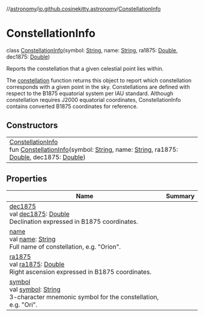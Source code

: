 //[astronomy](../../../index.md)/[io.github.cosinekitty.astronomy](../index.md)/[ConstellationInfo](index.md)

# ConstellationInfo

class [ConstellationInfo](index.md)(symbol: [String](https://kotlinlang.org/api/latest/jvm/stdlib/kotlin-stdlib/kotlin/-string/index.html), name: [String](https://kotlinlang.org/api/latest/jvm/stdlib/kotlin-stdlib/kotlin/-string/index.html), ra1875: [Double](https://kotlinlang.org/api/latest/jvm/stdlib/kotlin-stdlib/kotlin/-double/index.html), dec1875: [Double](https://kotlinlang.org/api/latest/jvm/stdlib/kotlin-stdlib/kotlin/-double/index.html))

Reports the constellation that a given celestial point lies within.

The [constellation](../constellation.md) function returns this object to report which constellation corresponds with a given point in the sky. Constellations are defined with respect to the B1875 equatorial system per IAU standard. Although constellation requires J2000 equatorial coordinates, ConstellationInfo contains converted B1875 coordinates for reference.

## Constructors

| | |
|---|---|
| [ConstellationInfo](-constellation-info.md)<br>fun [ConstellationInfo](-constellation-info.md)(symbol: [String](https://kotlinlang.org/api/latest/jvm/stdlib/kotlin-stdlib/kotlin/-string/index.html), name: [String](https://kotlinlang.org/api/latest/jvm/stdlib/kotlin-stdlib/kotlin/-string/index.html), ra1875: [Double](https://kotlinlang.org/api/latest/jvm/stdlib/kotlin-stdlib/kotlin/-double/index.html), dec1875: [Double](https://kotlinlang.org/api/latest/jvm/stdlib/kotlin-stdlib/kotlin/-double/index.html)) |

## Properties

| Name | Summary |
|---|---|
| [dec1875](dec1875.md)<br>val [dec1875](dec1875.md): [Double](https://kotlinlang.org/api/latest/jvm/stdlib/kotlin-stdlib/kotlin/-double/index.html)<br>Declination expressed in B1875 coordinates. |
| [name](name.md)<br>val [name](name.md): [String](https://kotlinlang.org/api/latest/jvm/stdlib/kotlin-stdlib/kotlin/-string/index.html)<br>Full name of constellation, e.g. "Orion". |
| [ra1875](ra1875.md)<br>val [ra1875](ra1875.md): [Double](https://kotlinlang.org/api/latest/jvm/stdlib/kotlin-stdlib/kotlin/-double/index.html)<br>Right ascension expressed in B1875 coordinates. |
| [symbol](symbol.md)<br>val [symbol](symbol.md): [String](https://kotlinlang.org/api/latest/jvm/stdlib/kotlin-stdlib/kotlin/-string/index.html)<br>3-character mnemonic symbol for the constellation, e.g. "Ori". |
